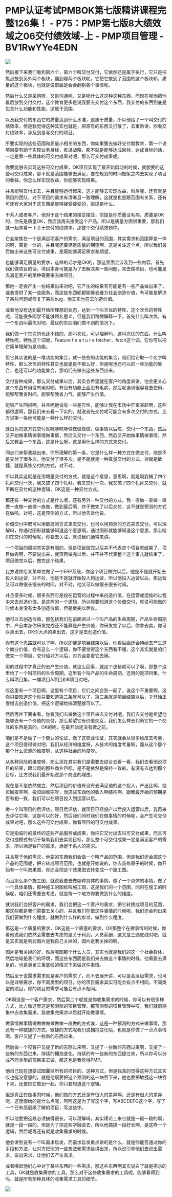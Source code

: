 # PMP认证考试PMBOK第七版精讲课程完整126集！ - P75：PMP第七版8大绩效域之06交付绩效域-上 - PMP项目管理 - BV1RwYYe4EDN

![](img/8b8583368dd7116fefcd6ac3b0297ca8_0.png)

然后接下来我们看到第六个，第六个叫交付交付，它依然还是属于执行，它只是把焦点放到另外两个板块，翻到哪两个板块呢，它把它放到了范围的这个板块和，质量的这个板块，也就是说前面是会会翻到各个事情呢。

然后什么又是采购呀，又是沟通呢，又是呃什么这这种这种东西，而现在呢他把他最后放到交付交付，这个教育更多是说我要去交付这个东西，我交付的东西到底是包含什么功能和性能，这属于范围。

以及我交付的东西它的质量达到什么水准，这属于质量，所以他给了一个叫交付的绩效率，但是我觉得这种其实也就是，把原有的东西又打散了，去重新讲，你看交付绩效率，涉及到是与交付的项目。

所要实现的这些范围和质量小相关的东西，你如果要去做好交付期教育，第一个说项目要有助于实现业务目标，推进战略，那不就是能够达成目标，达成目标的话，一定是靠一些具体的可交付成果对吧，那么可交付成果呢。

你要能够去实现这些可交付成果，OK项目实现了最开始启动的时候，就想要的这些可交付成果，那不就是范围能够去满足，要在规划的时间框架之内去实现了项目的收益，你怎么样实现收益，你能够实现结果。

并且能够交付出去，并且能够运行起来，这才能够去实现收益，然后呢，还有就是项目的团队，对于项目的需求有清晰且一致理解，这就是也是跟范围有关系，还有可还有大家对于这东西是能够接受接受的，前提是什么。

干系人或者客户，他对于这个结果的接受接受，前提是你质量没毛病，质量是OK的，你先是质量OK，然后我再去接受这个产品，所以是质量方面很重要，那我们就一起来看一下关于交付的绩效率，那整个交付绩效预中。

它会聚焦在一个是满足项客户的需求，满足项目的范围，其实需求和范围算是一体的啊，算是一体的，并且呢还要满足质量的期望啊，这是关注这个点，所以我们最后做出来这些可交付成果，是既能够满足需求和期望。

也能够满足质量的要求，这样的话才是OK的，那这里面会涉及到一些内容，首先我们做项目的话，项目本身可能是为了去解决某一些问题，来去做项目，也可能是去满足客户的某种需要来去做项目。

那他一定会产生一些结果出来对吧，它产生的结果有可能是有一些产品做出来了，或者提供了某一些服务，而这些东西呢都能够去维为社会创造价值，有可能是解决了某些问题或修复了某些bug，他其实也在去创造价值。

或者他没有达到最开始所理想的状态，达到一个叫次优的特性，这个次优的特性呢，可能很多同学不能够顾名思义，但是我们稍微解释一下，首先什么叫次优，有一个东西叫最优对吧，最优的东西咱们做不到的情况下。

我们做一个其次的也还不错的，那叫次优，可以理解吗，这叫次优的东西，什么叫特性呢，特性这个词呃，Feature f e a t u r e fetcher，fetch这个词，它你可以把它简单理解为是功能。

但它其实说的是一堆功能的集合，就一些些的功能的集合，咱们给它取一个名字叫特性，那么次优的特性其实也就是是不那么好，但是呢也还可以的一些功能的集合，也还可以的功能集合，那咱们去做出这些东西出来。

交付各种成果，那么交付成果以后，其实会希望就在客户的角度来讲，他会更关心这个东西有用没有用对吧，有没有功能上面没有毛病，然后呢诶也很容易去使用，能够帮我省时间，能够帮我省力气，能够产生价值。

能够产生回报啊，并且呢他说有一些差异性，能够让我在市场中异军突起啊，这些都很虚啊，那我们来去看一下实的，就说首先交付呢可能会有多次交付的方式，比方说第一条他可能是一种什么样的交付。

就白色的这方式交付就吭哧吭哧做做做做做，做事情以后哎，交付一个东西，然后又开始做事情做事情做事情，然后又交付一个东西，然后又开始做事情做事情，然后又教会一个东西，这是什么呀，这是用什么样的方式来交付。

同志们来帮我敲出来，你所理解的第一条，它是什么样一种方式在做交付，他是不是交付了很多次，他交付了很多次，是不是就是一种真量交付的方式，对就是敏捷，就是真练交付的方式，对不对。

所以其实这就是在用增量交付的方式，就是这个意思，意思啊，就是啊我搞了四个礼拜交付一次，我又搞了四个礼拜，我又交付一次，我又搞了四个礼拜又交付，就不断在交付的这种逻辑，OK这是一种交付方式。

那还有一种交付的方式是什么呢，还有另外一种交付的方式，我一直做一直做一直做一直做一直做一直做，做到最后啊，终于做完了以后交付，这不就是预测的方式在做吗，对吧，这是预测的方式，所以他告诉他说。

价值交付中既可以用敏捷的方式来去交付，也可以用预测的方式来去交付，可以理解吗，你通过图形就能够知道这个意思啊，通过图形就能够知道这个意思，那么咱们在交付的时候呢，你要去关注，就说我们通常来讲。

一个项目的周期其实是有限的，但是项目做完以后并不代表这个项目就结束了，项目做完啊，不要说出来，就项目做完以后，并不并不代表整个这个事儿就结束了，项目做完以后，做完这个结果。

比方说你给某某单位做了一个ERP系统，你这个项目做完以后，他是不是就开始去投入到运营，对不对，他是不是就开始投入到运营，所以他投入运营以后，那运营又可以做很长很长的时间，对不对，他又可以做很长很长时间。

并且很多时候，很多东西它是投在运营的过程中来创造价值，在运营或运维的过程中来去创造价值，是这样的一个逻辑，所以你要知道这个价值交付，就说可能做的时候本身没有太多创造价值，但是做完以后诶。

他可以去创造价值，那包括我们在前面讲过一个叫产品的生命周期，产品生命周期中，产品本身你研发完成还不能算是产生价值，你研发完了以后，你拿去卖，你可以卖出去，OK你大点的卖出去，这才是去创造价值。

你有这个思路就可以了啊，所以即便是项目结束以后，你看后面还会持续去产生这个商业价值，会有这么一个逻辑，你不要觉得这个东西看不懂，这个其实就是咱们做完一个项目，交付给对方以后，对方会拿着它去用。

用的过程中才真正的去产生价值，就这么回事，就这个逻辑就可以了啊，那整个这里给了一个叫项目的生命周期，这里有个叫产品的生命周期，还用的是项目集，什么叫项目集，一堆项目A项目和B项目对吧。

哎这里有一个项目啊，这里有个项目，它们之间合到一起了，诶这个不重要啊，这你只要知道这个你只要知道第三条就可以了，第三条就是项目结束以后，才开始正慢慢去创造价值，把这个逻辑给搞清楚就可以了。

然后再往下面来看，你看我们去做做这个项目来去交付对吧，我们去交付是希望他能够去有一个价值的交付，那么希望它有价值交互，我们怎么样去判断它的一个交互的东西是真的，OK的呢，在最开始还没有做之前。

咱们是不是做了一个商业的论证，做了这商业论证，其实就会从很多维度去考量，这个项目值得做对吧，我们从经济的维度呀，从技术的维度考量啊，而从这个那个那个什么资源的维度呀，从这种社会的角度呀。

从各种风险的维度呀，那么现在其实我们是需要去综合去看一看，我们去看他说项目的结果，跟公司的那些商业目标，是不是依然是保持一致的，有没有去达到那个目标，比方说我们最开始说那个商业的理由。

现在是不是依然成立，然后项目的价值有没有去满足他的这个投入，产出比啊，投资回报率啊，投资回收期呀，而这些东西他的收入啊结构啊，跟我最开始的预期是否有相一致，我们可以在项目投入到运营以后。

做一个叫项目的后评估，项目后评估，就项目已经投产以后投入运营以后，我再来去评估它唉，这是可以的好，然后我们同时我们在做事情的时候呢，会产生可交付成果对吧，那么这些可交付成果，你看项目的可交付成果。

它是指临时的最终的这些产品服务或成果，你把它交付出去叫可交付成果，而且可交付成模式有助于帮助我们去实现目标，那么整个可交付成果一定是满足客户的需求，所以满足客户的需求，满足干系人的需求。

并且基于他的需求，他要的东西我们会做一个叫产品的范围，但是我们还会把这个产品的范围呢，把它转成项目范围，也就是开始说的，你去装修房子的时候，你开始有一个叫效果图，你还会把这个效果图去转变成一个施工图。

而且那么那个施工图，就说我要去做哪种具体的事情，做了一个具体的事情，做了一个具体事情，那种施工的图纸叫施工图，这是我们的一个范围，同时在施工的时候呢，咱们还需要去考虑，就是每一个地方你要做到什么的维度。

就说我们会把客户的需求，我们会把这一个客户的需求，把它转换成项目的范围，那这些都是我们需要去关心的，并且我们在做这件事情的时候呢，我们还会列出来我们要做到什么程度，就做到什么样的水准，做到什么程度。

那这是一个质量的要求，OK这是一个质量的要求，OK那整个在做事情的时候，你看他说我们依然会需要去考虑的是关于利润，人员薪酬，这又是三通底线对吧，就是其实就是利润图片是我自己关掉的，图片是我关掉的啊。

图片是我关掉的好，然后呢图那个什么人员，其实也就是我们的这一个社会群体，然后地球是我们的环境，而这些东西而是我们来去做这个事情的时候，他需要去满足的，也是满足三重底线的情况下来做这件事情。

然后至于说需求需求就是客户的需求了，而不去展开讲，可以是高层级需求，也可以是详细需求，你不同类型的项目，你的项目需求其实可能会有点不相同，不同类型的项目，你的项目的需求可能会有点不相同。

OK啊这是一个客户需求，然后第二个呢就是你收集需求的时候，你可以有很多种方式，比方像这里这是预测型的项目管理，那预测型的项目管理中哎，我们就前期集中去收集需求，我收集完需求以后就开始做事情。

做事情做事情做做做做做做做一直做的方式诶，这是一种预测的方式来做事情，那还有一种敏捷的方式，敏捷的方式呢我们说拥抱变化哈，也就是你做了一点点事情啊，客户又提了一些新的东西过来。

然后做一个哎客户又提了新的东西过来啊，又提了一些新的东西过来啊，又提了一些新的东西过来，持续的拥抱变化，持续的有一些新的东西提过来，所以你可以分成不同类型的项目来去做，那这也是我觉得PMP。

他自己现在想要试图囊括所有的项目的，这种方式，但是我真的觉得这种方式其实哎也挺没意思的，就是他既要把这个预测的这一块吞下来，他也要把敏捷这一块吞下来，还要把它放到一起，你只要知道这个逻辑。

但是真正在做事的时候，他们做的方式还是有很大的差异啊，还是有很大的差异呃，这里面给的是什么点呢，呵呵这是为了写这个字，写ABCDEFG这个字，写了一个已有高层级了解的项目，写这些字。

所以他要把这段必须搞得很长，可以理解吗，其实理论上来它就是一段一段的啊，就是一段一段的，但是为了把这些字融进去，所以他搞搞一段好长啊，是这样一个逻辑，然后呢再还有就是收集需求的时候。

他会讲到说有一个叫需求启发，而需求启发重点讲的是什么，就是你能否通过你的手段和方法，让对方把他的一些想法和需求给讲出来，所以说引导他们去说出需求，说出需求，让他们去产生需求。

或者唤起他们心中对于某些东西的一些需求，那这些东西啊其实说白了就是需求的工具，OK就是收集需求的工具，那么对于这些收集需求的工具呢，能够看得到吗，就是所有那种具体的收集需求工具的细节。



![](img/8b8583368dd7116fefcd6ac3b0297ca8_2.png)